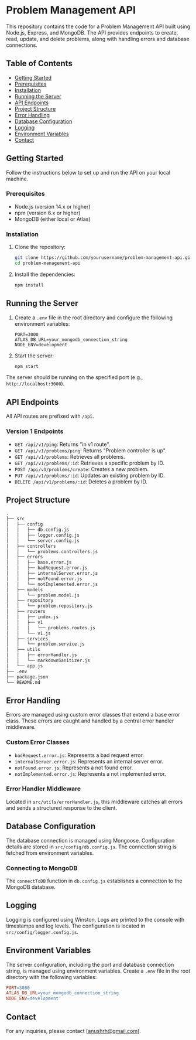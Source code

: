 # Problem Management API

This repository contains the code for a Problem Management API built using Node.js, Express, and MongoDB. The API provides endpoints to create, read, update, and delete problems, along with handling errors and database connections.

## Table of Contents

- [Getting Started](#getting-started)
- [Prerequisites](#prerequisites)
- [Installation](#installation)
- [Running the Server](#running-the-server)
- [API Endpoints](#api-endpoints)
- [Project Structure](#project-structure)
- [Error Handling](#error-handling)
- [Database Configuration](#database-configuration)
- [Logging](#logging)
- [Environment Variables](#environment-variables)
- [Contact](#contact)

## Getting Started

Follow the instructions below to set up and run the API on your local machine.

### Prerequisites

- Node.js (version 14.x or higher)
- npm (version 6.x or higher)
- MongoDB (either local or Atlas)

### Installation

1. Clone the repository:

    ```sh
    git clone https://github.com/yourusername/problem-management-api.git
    cd problem-management-api
    ```

2. Install the dependencies:

    ```sh
    npm install
    ```

## Running the Server

1. Create a `.env` file in the root directory and configure the following environment variables:

    ```
    PORT=3000
    ATLAS_DB_URL=your_mongodb_connection_string
    NODE_ENV=development
    ```

2. Start the server:

    ```sh
    npm start
    ```

The server should be running on the specified port (e.g., `http://localhost:3000`).

## API Endpoints

All API routes are prefixed with `/api`.

### Version 1 Endpoints

- `GET /api/v1/ping`: Returns "in v1 route".
- `GET /api/v1/problems/ping`: Returns "Problem controller is up".
- `GET /api/v1/problems`: Retrieves all problems.
- `GET /api/v1/problems/:id`: Retrieves a specific problem by ID.
- `POST /api/v1/problems/create`: Creates a new problem.
- `PUT /api/v1/problems/:id`: Updates an existing problem by ID.
- `DELETE /api/v1/problems/:id`: Deletes a problem by ID.

## Project Structure

```sh
.
├── src
│   ├── config
│   │   ├── db.config.js
│   │   ├── logger.config.js
│   │   └── server.config.js
│   ├── controllers
│   │   └── problems.controllers.js
│   ├── errors
│   │   ├── base.error.js
│   │   ├── badRequest.error.js
│   │   ├── internalServer.error.js
│   │   ├── notFound.error.js
│   │   └── notImplemented.error.js
│   ├── models
│   │   └── problem.model.js
│   ├── repository
│   │   └── problem.repository.js
│   ├── routers
│   │   ├── index.js
│   │   ├── v1
│   │   │   └── problems.routes.js
│   │   └── v1.js
│   ├── services
│   │   └── problem.service.js
│   ├── utils
│   │   ├── errorHandler.js
│   │   └── markdownSanitizer.js
│   └── app.js
├── .env
├── package.json
└── README.md
```

## Error Handling

Errors are managed using custom error classes that extend a base error class. These errors are caught and handled by a central error handler middleware.

### Custom Error Classes

- `badRequest.error.js`: Represents a bad request error.
- `internalServer.error.js`: Represents an internal server error.
- `notFound.error.js`: Represents a not found error.
- `notImplemented.error.js`: Represents a not implemented error.

### Error Handler Middleware

Located in `src/utils/errorHandler.js`, this middleware catches all errors and sends a structured response to the client.

## Database Configuration

The database connection is managed using Mongoose. Configuration details are stored in `src/config/db.config.js`. The connection string is fetched from environment variables.

### Connecting to MongoDB

The `connectToDB` function in `db.config.js` establishes a connection to the MongoDB database.

## Logging

Logging is configured using Winston. Logs are printed to the console with timestamps and log levels. The configuration is located in `src/config/logger.config.js`.

## Environment Variables

The server configuration, including the port and database connection string, is managed using environment variables. Create a `.env` file in the root directory with the following variables:

```makefile
PORT=3000
ATLAS_DB_URL=your_mongodb_connection_string
NODE_ENV=development
```

## Contact

For any inquiries, please contact [anushrh@gmail.com].
